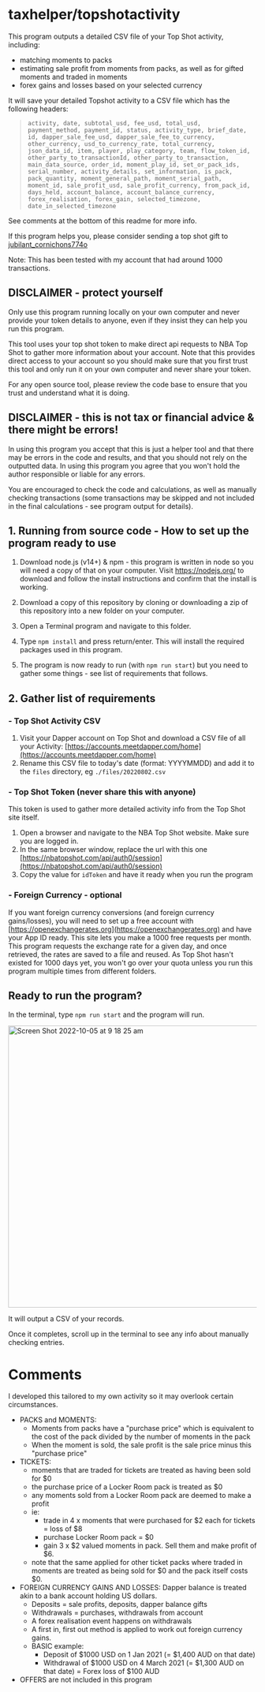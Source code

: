 # taxhelper/topshotactivity

This program outputs a detailed CSV file of your Top Shot activity, including:

- matching moments to packs
- estimating sale profit from moments from packs, as well as for gifted moments and traded in moments
- forex gains and losses based on your selected currency

It will save your detailed Topshot activity to a CSV file which has the following headers:
>`activity, date, subtotal_usd, fee_usd, total_usd, payment_method, payment_id, status, activity_type, brief_date, id, dapper_sale_fee_usd, dapper_sale_fee_to_currency, other_currency, usd_to_currency_rate, total_currency, json_data_id, item, player, play_category, team, flow_token_id, other_party_to_transactionId, other_party_to_transaction, main_data_source, order_id, moment_play_id, set_or_pack_ids, serial_number, activity_details, set_information, is_pack, pack_quantity, moment_general_path, moment_serial_path, moment_id, sale_profit_usd, sale_profit_currency, from_pack_id, days_held, account_balance, account_balance_currency, forex_realisation, forex_gain, selected_timezone, date_in_selected_timezone`

See comments at the bottom of this readme for more info.

If this program helps you, please consider sending a top shot gift to [jubilant_cornichons774o](https://nbatopshot.com/user/@jubilant_cornichons774o)

Note: This has been tested with my account that had around 1000 transactions. 

## DISCLAIMER - protect yourself

Only use this program running locally on your own computer and never provide your token details to anyone, even if they insist they can help you run this program.

This tool uses your top shot token to make direct api requests to NBA Top Shot to gather more information about your account. Note that this provides direct access to your account so you should make sure that you first trust this tool and only run it on your own computer and never share your token. 

For any open source tool, please review the code base to ensure that you trust and understand what it is doing.

## DISCLAIMER - this is not tax or financial advice & there might be errors! 

In using this program you accept that this is just a helper tool and that there may be errors in the code and results, and that you should not rely on the outputted data. In using this program you agree that you won't hold the author responsible or liable for any errors.

You are encouraged to check the code and calculations, as well as manually checking transactions (some transactions may be skipped and not included in the final calculations - see program output for details).

## 1. Running from source code - How to set up the program ready to use

1. Download node.js (v14+) & npm - this program is written in node so you will need a copy of that on your computer. Visit https://nodejs.org/ to download and follow the install instructions and confirm that the install is working.

2. Download a copy of this repository by cloning or downloading a zip of this repository into a new folder on your computer.

3. Open a Terminal program and navigate to this folder.

4. Type `npm install` and press return/enter. This will install the required packages used in this program.

5. The program is now ready to run (with `npm run start`) but you need to gather some things - see list of requirements that follows.

## 2. Gather list of requirements

### - Top Shot Activity CSV

1. Visit your Dapper account on Top Shot and download a CSV file of all your Activity: [https://accounts.meetdapper.com/home](https://accounts.meetdapper.com/home)
2. Rename this CSV file to today's date (format: YYYYMMDD) and add it to the `files` directory, eg `./files/20220802.csv`

### - Top Shot Token (never share this with anyone)

This token is used to gather more detailed activity info from the Top Shot site itself.

1. Open a browser and navigate to the NBA Top Shot website. Make sure you are logged in.
2. In the same browser window, replace the url with this one [https://nbatopshot.com/api/auth0/session](https://nbatopshot.com/api/auth0/session)
3. Copy the value for `idToken` and have it ready when you run the program

### - Foreign Currency - optional
  If you want foreign currency conversions (and foreign currency gains/losses), you will need to set up a free account with [https://openexchangerates.org](https://openexchangerates.org) and have your App ID ready.
  This site lets you make a 1000 free requests per month. This program requests the exchange rate for a given day, and once retrieved, the rates are saved to a file and reused. As Top Shot hasn't existed for 1000 days yet, you won't go over your quota unless you run this program multiple times from different folders.

## Ready to run the program?

In the terminal, type `npm run start` and the program will run.

<img width="572" alt="Screen Shot 2022-10-05 at 9 18 25 am" src="https://user-images.githubusercontent.com/113106314/193945562-d7dd2210-2a84-4d26-a369-8ba6f8165789.png">

It will output a CSV of your records.

Once it completes, scroll up in the terminal to see any info about manually checking entries.

# Comments

I developed this tailored to my own activity so it may overlook certain circumstances.

- PACKS and MOMENTS:
  - Moments from packs have a "purchase price" which is equivalent to the cost of the pack divided by the number of moments in the pack
  - When the moment is sold, the sale profit is the sale price minus this "purchase price"
- TICKETS:
  - moments that are traded for tickets are treated as having been sold for $0
  - the purchase price of a Locker Room pack is treated as $0
  - any moments sold from a Locker Room pack are deemed to make a profit
  - ie:
    - trade in 4 x moments that were purchased for $2 each for tickets = loss of $8
    - purchase Locker Room pack = $0
    - gain 3 x $2 valued moments in pack. Sell them and make profit of $6.
  - note that the same applied for other ticket packs where traded in moments are treated as being sold for $0 and the pack itself costs $0.
- FOREIGN CURRENCY GAINS AND LOSSES: Dapper balance is treated akin to a bank account holding US dollars.
  - Deposits = sale profits, deposits, dapper balance gifts
  - Withdrawals = purchases, withdrawals from account
  - A forex realisation event happens on withdrawals
  - A first in, first out method is applied to work out foreign currency gains.
  - BASIC example:
    - Deposit of $1000 USD on 1 Jan 2021 (= $1,400 AUD on that date)
    - Withdrawal of $1000 USD on 4 March 2021 (= $1,300 AUD on that date)
      = Forex loss of $100 AUD
- OFFERS are not included in this program
